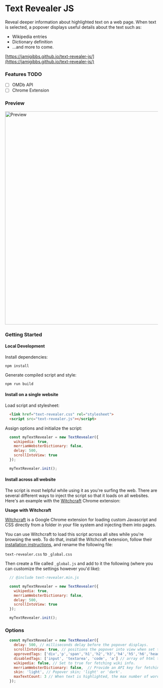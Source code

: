 # Text Revealer JS

Reveal deeper information about highlighted text on a web page. When text is selected, a popover displays useful details about the text such as:

- Wikipedia entries
- Dictionary definition
- ...and more to come.

[https://jamigibbs.github.io/text-revealer-js/](https://jamigibbs.github.io/text-revealer-js/)

### Features TODO

- [ ] OMDb API
- [ ] Chrome Extension

### Preview

<img src="preview.gif" alt="Preview" width="700"/>

### Getting Started

#### Local Development

Install dependencies:

`npm install`

Generate compiled script and style:

`npm run build`

#### Install on a single website

Load script and stylesheet:

```html
  <link href="text-revealer.css" rel="stylesheet">
  <script src="text-revealer.js"></script>
```

Assign options and initialize the script:

```js
  const myTextRevealer = new TextRevealer({ 
    wikipedia: true,
    merriamWebsterDictionary: false,
    delay: 500,
    scrollIntoView: true
  });

  myTextRevealer.init();
```

#### Install across all website

The script is most helpful while using it as you're surfing the web. There are several different ways to inject the script so that it loads on all websites. Here's an example with the [Witchcraft](https://luciopaiva.com/witchcraft/) Chrome extension:

**Usage with Witchcraft**

[Witchcraft](https://luciopaiva.com/witchcraft/) is a Google Chrome extension for loading custom Javascript and CSS directly from a folder in your file system and injecting them into pages.

You can use Witchcraft to load this script across all sites while you're browsing the web. To do that, install the Witchcraft extension, follow their [installation instructions](https://luciopaiva.com/witchcraft/how-to-install.html), and rename the following file:

`text-revealer.css` to `_global.css`

Then create a file called `_global.js` and add to it the following (where you can customize the settings however you'd like):

```js
  // @include text-revealer.min.js

  const myTextRevealer = new TextRevealer({ 
    wikipedia: true,
    merriamWebsterDictionary: false,
    delay: 500,
    scrollIntoView: true
  });

  myTextRevealer.init();
```

### Options

```js
  const myTextRevealer = new TextRevealer({ 
    delay: 500, // milliseconds delay before the popover displays.
    scrollIntoView: true, // positions the popover into view when set to true.
    approvedTags: ['div','p','span','h1','h2','h3','h4','h5','h6','header','li','pre','b','strong'] // array of html tags.
    disabledTags: ['input', 'textarea', 'code', 'a'] // array of html tags.
    wikipedia: false, // Set to true for fetching wiki info.
    merriamWebsterDictionary: false,  // Provide an API key for fetching dictionary info; https://dictionaryapi.com/
    skin: 'light', // Popover skin; 'light' or 'dark'.
    maxTextCount: 3 // When text is highlighted, the max number of words allowed.
  });
```
